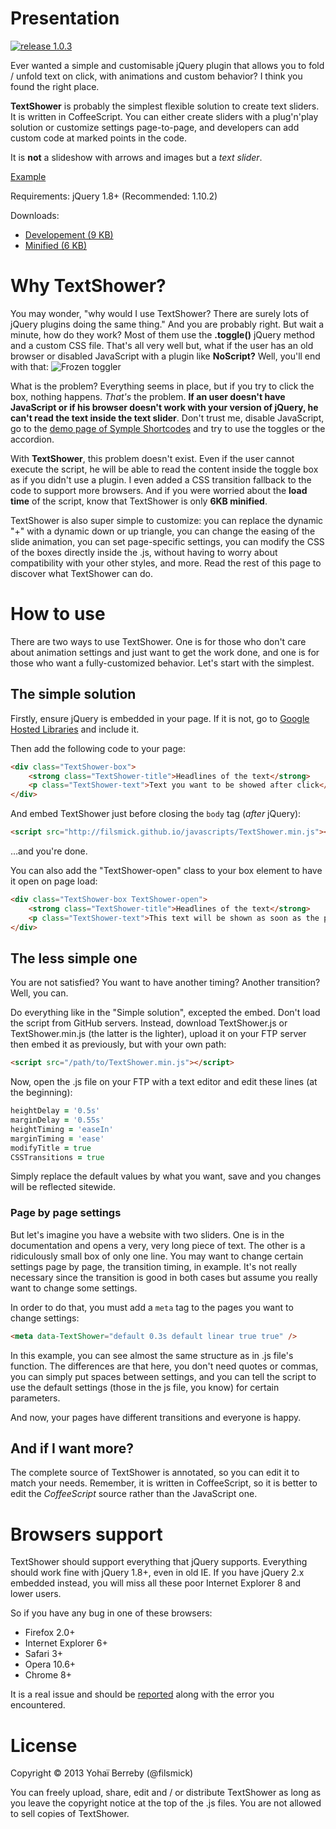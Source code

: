 Presentation
====
[![release 1.0.3](http://b.repl.ca/v1/release-1.0.3-green.png)](https://github.com/filsmick/TextShower/releases/latest)

Ever wanted a simple and customisable jQuery plugin that allows you to fold / unfold text on click, with animations and custom behavior? I think you found the right place.

**TextShower** is probably the simplest flexible solution to create text sliders. It is written in CoffeeScript. You can either create sliders with a plug'n'play solution or customize settings page-to-page, and developers can add custom code at marked points in the code.

It is **not** a slideshow with arrows and images but a *text slider*.

[Example](http://filsmick.github.io/pages/TextShower/)

Requirements: jQuery 1.8+ (Recommended: 1.10.2)

Downloads:  
- [Developement (9 KB)](https://github.com/filsmick/TextShower/releases/download/v1.0.3/TextShower.js)  
- [Minified (6 KB)](https://github.com/filsmick/TextShower/releases/download/v1.0.3/TextShower.min.js)


Why TextShower?
====

You may wonder, "why would I use TextShower? There are surely lots of jQuery plugins doing the same thing." And you are probably right. But wait a minute, how do they work? Most of them use the **.toggle()** jQuery method and a custom CSS file. That's all very well but, what if the user has an old browser or disabled JavaScript with a plugin like **NoScript?** Well, you'll end with that: ![Frozen toggler](http://puu.sh/8o91m.png)

What is the problem? Everything seems in place, but if you try to click the box, nothing happens. *That's* the problem. **If an user doesn't have JavaScript or if his browser doesn't work with your version of jQuery, he can't read the text inside the text slider**. Don't trust me, disable JavaScript, go to the [demo page of Symple Shortcodes](http://wpexplorer-demos.com/symple-shortcodes/) and try to use the toggles or the accordion.

With **TextShower**, this problem doesn't exist. Even if the user cannot execute the script, he will be able to read the content inside the toggle box as if you didn't use a plugin. I even added a CSS transition fallback to the code to support more browsers. And if you were worried about the **load time** of the script, know that TextShower is only **6KB minified**.

TextShower is also super simple to customize: you can replace the dynamic "+" with a dynamic down or up triangle, you can change the easing of the slide animation, you can set page-specific settings, you can modify the CSS of the boxes directly inside the .js, without having to worry about compatibility with your other styles, and more. Read the rest of this page to discover what TextShower can do.


How to use
====

There are two ways to use TextShower. One is for those who don't care about animation settings and just want to get the work done, and one is for those who want a fully-customized behavior. Let's start with the simplest.

## The simple solution

Firstly, ensure jQuery is embedded in your page. If it is not, go to [Google Hosted Libraries](https://developers.google.com/speed/libraries/devguide#jquery) and include it.

Then add the following code to your page:
``` html
<div class="TextShower-box"> 
	<strong class="TextShower-title">Headlines of the text</strong> 
	<p class="TextShower-text">Text you want to be showed after click</p>
</div>
```
And embed TextShower just before closing the `body` tag (*after* jQuery):

``` html
<script src="http://filsmick.github.io/javascripts/TextShower.min.js"></script>
```

…and you're done.

You can also add the "TextShower-open" class to your box element to have it open on page load:

``` html
<div class="TextShower-box TextShower-open"> 
	<strong class="TextShower-title">Headlines of the text</strong> 
	<p class="TextShower-text">This text will be shown as soon as the page is loaded but can be hidden by clicking the title of the box</p>
</div>
```


## The less simple one

You are not satisfied? You want to have another timing? Another transition? Well, you can.

Do everything like in the "Simple solution", excepted the embed. Don't load the script from GitHub servers. Instead, download TextShower.js or TextShower.min.js (the latter is the lighter), upload it on your FTP server then embed it as previously, but with your own path:  

```html
<script src="/path/to/TextShower.min.js"></script>
```
Now, open the .js file on your FTP with a text editor and edit these lines (at the beginning):

``` coffeescript
heightDelay = '0.5s'
marginDelay = '0.55s'
heightTiming = 'easeIn'
marginTiming = 'ease'
modifyTitle = true
CSSTransitions = true
```

Simply replace the default values by what you want, save and you changes will be reflected sitewide.


### Page by page settings

But let's imagine you have a website with two sliders. One is in the documentation and opens a very, very long piece of text. The other is a ridiculously small box of only one line. You may want to change certain settings page by page, the transition timing, in example. It's not really necessary since the transition is good in both cases but assume you really want to change some settings.

In order to do that, you must add a `meta` tag to the pages you want to change settings:

```html
<meta data-TextShower="default 0.3s default linear true true" />
```
In this example, you can see almost the same structure as in .js file's function. The differences are that here, you don't need quotes or commas, you can simply put spaces between settings, and you can tell the script to use the default settings (those in the js file, you know) for certain parameters.

And now, your pages have different transitions and everyone is happy.

## And if I want more?

The complete source of TextShower is annotated, so you can edit it to match your needs. Remember, it is written in CoffeeScript, so it is better to edit the *CoffeeScript* source rather than the JavaScript one.

Browsers support
====

TextShower should support everything that jQuery supports. Everything should work fine with jQuery 1.8+, even in old IE. If you have jQuery 2.x embedded instead, you will miss all these poor Internet Explorer 8 and lower users.

So if you have any bug in one of these browsers:

* Firefox 2.0+
* Internet Explorer 6+
* Safari 3+
* Opera 10.6+
* Chrome 8+ 

It is a real issue and should be [reported](https://github.com/filsmick/TextShower/issues/new) along with the error you encountered.

License
====

Copyright © 2013 Yohaï Berreby (@filsmick)

You can freely upload, share, edit and / or distribute TextShower as long as you leave the copyright notice at the top of the .js files. You are not allowed to sell copies of TextShower.
